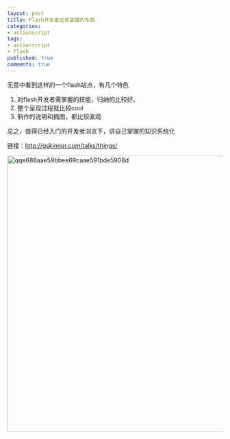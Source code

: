 ```yaml
---
layout: post
title: Flash开发者应该掌握的东西
categories:
- actionscript
tags:
- actionscript
- Flash
published: true
comments: true
---
```

<p>无意中看到这样的一个flash站点，有几个特色
<ol>
	<li>对flash开发者需掌握的技能，归纳的比较好。</li>
	<li>整个呈现过程就比较cool</li>
	<li>制作的说明和插图，都比较直观</li>
</ol>
总之，值得已经入门的开发者浏览下，讲自己掌握的知识系统化</p>

<p>链接：<a href="http://gskinner.com/talks/things/" target="_blank">http://gskinner.com/talks/things/</a></p>

<p><img class="alignnone size-full wp-image-501" title="qqe688aae59bbee69caae591bde5908d" src="{{site.url}}/media/2009/06/qqe688aae59bbee69caae591bde5908d.jpg" alt="qqe688aae59bbee69caae591bde5908d" width="746" height="645" /></p>
